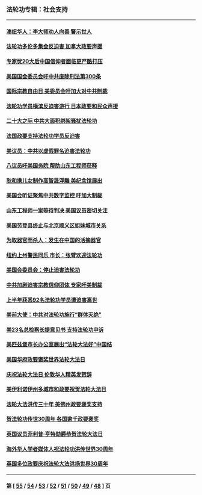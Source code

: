 ### 法轮功专辑：社会支持
---
#### [澳纽华人：李大师劝人向善 警示世人](../../pages/nf4386/n13924146.md?02090430) 
#### [法轮功多伦多集会反迫害 加拿大政要声援](../../pages/nf4386/n13881303.md?02090430) 
#### [专家忧20大后中国信仰者面临更严酷打压](../../pages/nf4386/n13874993.md?02090430) 
#### [美国国会委员会吁中共废除刑法第300条](../../pages/nf4386/n13868121.md?02090430) 
#### [国际宗教自由日 美委员会吁加大对中共制裁](../../pages/nf4386/n13855021.md?02090430) 
#### [法轮功学员横滨反迫害游行 日本政要和民众声援](../../pages/nf4386/n13847132.md?02090430) 
#### [二十大之际 中共大面积绑架骚扰法轮功](../../pages/nf4386/n13846381.md?02090430) 
#### [法国政要支持法轮功学员反迫害](../../pages/nf4386/n13841970.md?02090430) 
#### [美议员：中共以虚假罪名迫害法轮功](../../pages/nf4386/n13841083.md?02090430) 
#### [八议员吁美国务院 帮助山东工程师获释](../../pages/nf4386/n13836379.md?02090430) 
#### [耿和携儿女制作高智晟浮雕 美纪念馆展出](../../pages/nf4386/n13829624.md?02090430) 
#### [美国会听证聚焦中共数字监控 吁加大制裁](../../pages/nf4386/n13825083.md?02090430) 
#### [山东工程师一案等待判决 美国议员密切关注](../../pages/nf4386/n13815065.md?02090430) 
#### [美国劳登县终止与北京顺义区姐妹城市关系](../../pages/nf4386/n13811030.md?02090430) 
#### [为取器官而杀人：发生在中国的活摘器官](../../pages/nf4386/n13794731.md?02090430) 
#### [纽约上州警民同乐 市长：张臂欢迎法轮功](../../pages/nf4386/n13794375.md?02090430) 
#### [美国会委员会：停止迫害法轮功](../../pages/nf4386/n13788164.md?02090430) 
#### [中共加剧迫害宗教信仰团体 专家吁美制裁](../../pages/nf4386/n13780252.md?02090430) 
#### [上半年获悉92名法轮功学员遭迫害离世](../../pages/nf4386/n13772701.md?02090430) 
#### [美前大使：中共对法轮功施行“群体灭绝”](../../pages/nf4386/n13771705.md?02090430) 
#### [美23名总检察长提意见书 支持法轮功申诉](../../pages/nf4386/n13766596.md?02090430) 
#### [美匹兹堡市长办公室展出“法轮大法好”中国结](../../pages/nf4386/n13749721.md?02090430) 
#### [美国华府政要褒奖世界法轮大法日](../../pages/nf4386/n13743770.md?02090430) 
#### [庆祝法轮大法日 伦敦华人精英发贺辞](../../pages/nf4386/n13741593.md?02090430) 
#### [美伊利诺伊州多城市和政要祝贺法轮大法日](../../pages/nf4386/n13737149.md?02090430) 
#### [法轮大法洪传三十年 美佛州政要褒奖支持](../../pages/nf4386/n13737103.md?02090430) 
#### [贺法轮功传世30周年 各国逾千政要褒奖](../../pages/nf4386/n13735828.md?02090430) 
#### [英国议员菲利普‧亨特勋爵恭贺法轮大法日](../../pages/nf4386/n13736187.md?02090430) 
#### [海外华人学者媒体人祝法轮功洪传世界30周年](../../pages/nf4386/n13735835.md?02090430) 
#### [英国多位政要庆祝法轮大法洪扬世界30周年](../../pages/nf4386/n13734739.md?02090430) 

---
#### 第 [ [55](./55.md?02090430) / [54](./54.md?02090430) / [53](./53.md?02090430) / [52](./52.md?02090430) / [51](./51.md?02090430) / [50](./50.md?02090430) / [49](./49.md?02090430) / [48](./48.md?02090430) ] 页
